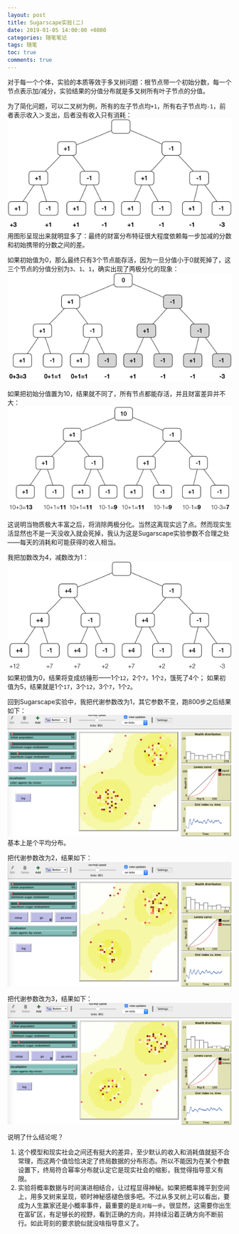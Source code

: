 ```yaml
---
layout: post
title: Sugarscape实验(二)
date: 2019-01-05 14:00:00 +0800
categories: 随笔笔记
tags: 随笔
toc: true
comments: true
---
```

对于每一个个体，实验的本质等效于多叉树问题：根节点带一个初始分数，每一个节点表示加/减分，实验结果的分值分布就是多叉树所有叶子节点的分值。

<!-- more -->

为了简化问题，可以二叉树为例，所有的左子节点均`+1`，所有右子节点均`-1`，前者表示收入＞支出，后者没有收入只有消耗：
![](0113Sugarscape2/img04.png)
用图形呈现出来就明显多了：最终的财富分布特征很大程度依赖每一步加减的分数和初始携带的分数之间的差。

如果初始值为0，那么最终只有3个节点能存活，因为一旦分值小于0就死掉了，这三个节点的分值分别为`3`、`1`、`1`，确实出现了两极分化的现象：
![](0113Sugarscape2/img05.png)

如果把初始分值置为10，结果就不同了，所有节点都能存活，并且财富差异并不大：
![](0113Sugarscape2/img06.png)

这说明当物质极大丰富之后，将消除两极分化。当然这离现实远了点。然而现实生活显然也不是一天没收入就会死掉，我认为这是Sugarscape实验参数不合理之处——每天的消耗和可能获得的收入相当。

我把加数改为4，减数改为1：
![](0113Sugarscape2/img07.png)
如果初值为0，结果将变成纺锤形——1个`12`，2个`7`，1个`2`，饿死了4个；
如果初值为5，结果就是1个`17`，3个`12`，3个`7`，1个`2`。

回到Sugarscape实验中，我把代谢参数改为1，其它参数不变，跑800步之后结果如下：
![](0113Sugarscape2/img01.png)
基本上是个平均分布。

把代谢参数改为2，结果如下：
![](0113Sugarscape2/img02.png)

把代谢参数改为3，结果如下：
![](0113Sugarscape2/img03.png)

说明了什么结论呢？
1. 这个模型和现实社会之间还有挺大的差异，至少默认的收入和消耗值就挺不合常理，而这两个值恰恰决定了终局数据的分布形态。所以不能因为在某个参数设置下，终局符合幂率分布就认定它是现实社会的缩影，我觉得指导意义有限。
2. 实验将概率数据与时间演进相结合，让过程显得神秘。如果把概率摊平到空间上，用多叉树来呈现，顿时神秘感褪色很多吧。不过从多叉树上可以看出，要成为人生赢家还是小概率事件，最重要的是`走对每一步`。很显然，这需要你出生在富矿区，有足够长的视野，看到正确的方向，并持续沿着正确方向不断前行。如此苛刻的要求貌似就没啥指导意义了。